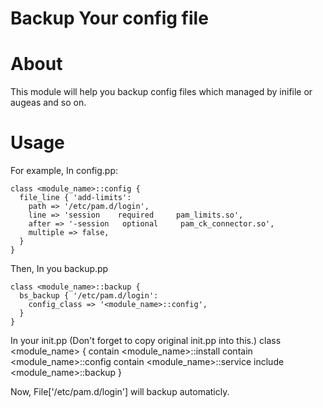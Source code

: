 # Backup Your config file

# About
This module will help you backup config files which managed by inifile or augeas and so on.

# Usage
For example, In config.pp:

    class <module_name>::config {
      file_line { 'add-limits':
        path => '/etc/pam.d/login',
        line => 'session    required     pam_limits.so',
        after => '-session   optional     pam_ck_connector.so',
        multiple => false,
      }
    }

Then, In you backup.pp 

    class <module_name>::backup {
      bs_backup { '/etc/pam.d/login':
        config_class => '<module_name>::config',
      }
    }

In your init.pp 
(Don't forget to copy original init.pp into this.)
    class <module_name> {
      contain <module_name>::install
      contain <module_name>::config
      contain <module_name>::service
      include <module_name>::backup
    }

Now, File['/etc/pam.d/login'] will backup automaticly.
